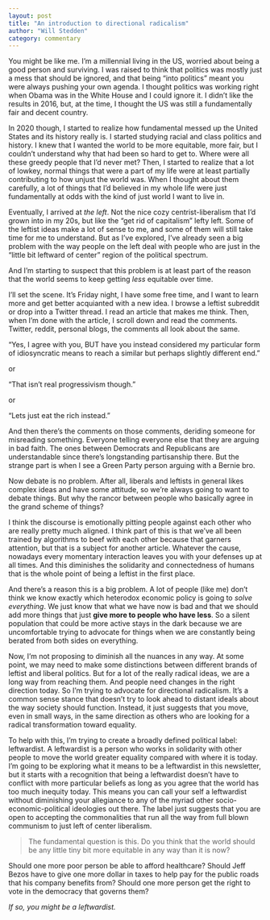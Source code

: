 ```yaml
---
layout: post
title: "An introduction to directional radicalism"
author: "Will Stedden"
category: commentary
---
```



You might be like me. I’m a millennial living in the US, worried about being a good person and surviving. I was raised to think that politics was mostly just a mess that should be ignored, and that being “into politics” meant you were always pushing your own agenda. I thought politics was working right when Obama was in the White House and I could ignore it. I didn’t like the results in 2016, but, at the time, I thought the US was still a fundamentally fair and decent country.

In 2020 though, I started to realize how fundamental messed up the United States and its history really is. I started studying racial and class politics and history. I knew that I wanted the world to be more equitable, more fair, but I couldn’t understand why that had been so hard to get to. Where were all these greedy people that I’d never met? Then, I started to realize that a lot of lowkey, normal things that were a part of my life were at least partially contributing to how unjust the world was. When I thought about them carefully, a lot of things that I’d believed in my whole life were just fundamentally at odds with the kind of just world I want to live in.

Eventually, I arrived at _the left_. Not the nice cozy centrist-liberalism that I’d grown into in my 20s, but like the “get rid of capitalism” lefty left. Some of the leftist ideas make a lot of sense to me, and some of them will still take time for me to understand. But as I’ve explored, I’ve already seen a big problem with the way people on the left deal with people who are just in the “little bit leftward of center” region of the political spectrum.

And I’m starting to suspect that this problem is at least part of the reason that the world seems to keep getting _less_ equitable over time.

I’ll set the scene. It’s Friday night, I have some free time, and I want to learn more and get better acquianted with a new idea. I browse a leftist subreddit or drop into a Twitter thread. I read an article that makes me think. Then, when I’m done with the article, I scroll down and read the comments. Twitter, reddit, personal blogs, the comments all look about the same.

“Yes, I agree with you, BUT have you instead considered my particular form of idiosyncratic means to reach a similar but perhaps slightly different end.”

or

“That isn’t real progressivism though.”

or

“Lets just eat the rich instead.”

And then there’s the comments on those comments, deriding someone for misreading something. Everyone telling everyone else that they are arguing in bad faith. The ones between Democrats and Republicans are understandable since there’s longstanding partisanship there. But the strange part is when I see a Green Party person arguing with a Bernie bro.

Now debate is no problem. After all, liberals and leftists in general likes complex ideas and have some attitude, so we’re always going to want to debate things. But why the rancor between people who basically agree in the grand scheme of things?

I think the discourse is emotionally pitting people against each other who are really pretty much aligned. I think part of this is that we’ve all been trained by algorithms to beef with each other because that garners attention, but that is a subject for another article. Whatever the cause, nowadays every momentary interaction leaves you with your defenses up at all times. And this diminishes the solidarity and connectedness of humans that is the whole point of being a leftist in the first place.

And there’s a reason this is a big problem. A lot of people (like me) don’t think we know exactly which heterodox economic policy is going to _solve everything_. We just know that what we have now is bad and that we should add more things that just **give more to people who have less**. So a silent population that could be more active stays in the dark because we are uncomfortable trying to advocate for things when we are constantly being berated from both sides on everything.

Now, I’m not proposing to diminish all the nuances in any way. At some point, we may need to make some distinctions between different brands of leftist and liberal politics. But for a lot of the really radical ideas, we are a long way from reaching them. And people need changes in the right direction today. So I’m trying to advocate for directional radicalism. It’s a common sense stance that doesn’t try to look ahead to distant ideals about the way society should function. Instead, it just suggests that you move, even in small ways, in the same direction as others who are looking for a radical transformation toward equality.

To help with this, I’m trying to create a broadly defined political label: leftwardist. A leftwardist is a person who works in solidarity with other people to move the world greater equality compared with where it is today. I’m going to be exploring what it means to be a leftwardist in this newsletter, but it starts with a recognition that being a leftwardist doesn’t have to conflict with more particular beliefs as long as you agree that the world has too much inequity today. This means you can call your self a leftwardist without diminishing your allegiance to any of the myriad other socio-economic-political ideologies out there. The label just suggests that you are open to accepting the commonalities that run all the way from full blown communism to just left of center liberalism.

> The fundamental question is this. Do you think that the world should be any little tiny bit more equitable in any way than it is now?

Should one more poor person be able to afford healthcare? Should Jeff Bezos have to give one more dollar in taxes to help pay for the public roads that his company benefits from? Should one more person get the right to vote in the democracy that governs them?

_If so, you might be a leftwardist._